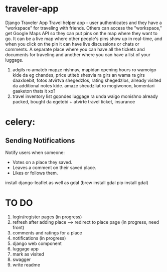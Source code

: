 # traveler-app
Django Traveler App
Travel helper app - user authenticates and they have a "workspace" for traveling with friends. 
Others can access the "workspace," get Google Maps API so they can put pins on the map where they 
want to go. It can be a live map where other people's pins show up in real-time, and when you click 
on the pin it can have live discussions or chats or comments. A separate place where you can have 
all the tickets and documents for traveling and another where you can have a list of your luggage.

1. adgils ro amateb mapze nishnav, mapidan opening hours ro wamoigo kide da eg chandes, 
price utiteb shesvla ra girs an wama ra girs daaxloebit, fotos atvirtva shegedzlos, rating shegedzlos, 
already visited da additional notes kide. amaze sheudzliat ro mogiwonon, komentari gaaketon thats it xo?
2. travel inventory 
list gqondes luggage ra unda waigo monishno already packed, bought da egetebi + atvirte travel ticket, insurance

# celery:
## Sending Notifications
Notify users when someone:
* Votes on a place they saved.
* Leaves a comment on their saved place.
* Likes or follows them.

install django-leaflet as well as gdal (brew install gdal pip install gdal)

# TO DO

1. login/register pages (in progress)
2. refresh after adding place --> redirect to place page (in progress, need front)
3. comments and ratings for a place
4. notifications (in progress)
5. django web component
6. luggage app 
7. mark as visited
8. swagger
9. write readme

